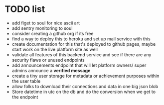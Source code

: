# TODO list

- add figet to soul for nice ascii art
- add sentry monitoring to soul
- consider creating a github org if its free
- find a way to deploy this to heroku and set up mail service with this
- create documentation for this that's deployed to github pages, maybe start work on the live platform site as well
- validate all features of this backend service and see if there are any security flaws or unused endpoints
- add announcements endpoint that will let platform owners/ super admins announce a **verified message**
- create a tiny user storage for metadata or achievement purposes within the user table
- allow folks to download their connections and data in one big json blob
- Store datetime in utc on the db and do the conversion when we get to the endpoint

